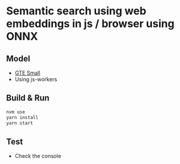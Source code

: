 # Semantic search using web embeddings in js / browser using ONNX

## Model

* [GTE Small](https://huggingface.co/thenlper/gte-small/tree/main/onnx)
* Using js-workers

## Build & Run

```sh
nvm use
yarn install
yarn start
```

## Test

* Check the console
